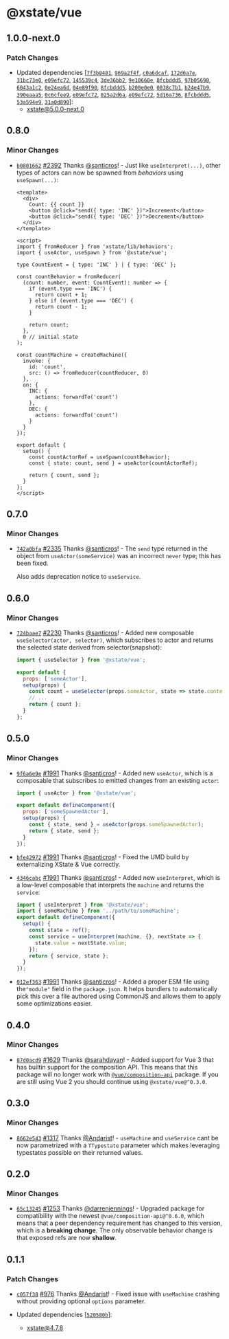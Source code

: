 # @xstate/vue

## 1.0.0-next.0

### Patch Changes

- Updated dependencies [[`7f3b8481`](https://github.com/statelyai/xstate/commit/7f3b84816564d951b6b29afdd7075256f1f59501), [`969a2f4f`](https://github.com/statelyai/xstate/commit/969a2f4fc0bc9147b9a52da25306e5c13b97f159), [`c0a6dcaf`](https://github.com/statelyai/xstate/commit/c0a6dcafa1a11a5ff1660b57e0728675f155c292), [`172d6a7e`](https://github.com/statelyai/xstate/commit/172d6a7e1e4ab0fa73485f76c52675be8a1f3362), [`31bc73e0`](https://github.com/statelyai/xstate/commit/31bc73e05692f29301f5bb5cb4b87b90773e0ef2), [`e09efc72`](https://github.com/statelyai/xstate/commit/e09efc720f05246b692d0fdf17cf5d8ac0344ee6), [`145539c4`](https://github.com/statelyai/xstate/commit/145539c4cfe1bde5aac247792622428e44342dd6), [`3de36bb2`](https://github.com/statelyai/xstate/commit/3de36bb24e8f59f54d571bf587407b1b6a9856e0), [`9e10660e`](https://github.com/statelyai/xstate/commit/9e10660ec2f1e89cbb09a1094edb4f6b8a273a99), [`8fcbddd5`](https://github.com/statelyai/xstate/commit/8fcbddd51d66716ab1d326d934566a7664a4e175), [`97b05690`](https://github.com/statelyai/xstate/commit/97b05690cd8b30824eb176c813a145d3ef0d2a78), [`6043a1c2`](https://github.com/statelyai/xstate/commit/6043a1c28d21ff8cbabc420a6817a02a1a54fcc8), [`0e24ea6d`](https://github.com/statelyai/xstate/commit/0e24ea6d62a5c1a8b7e365f2252dc930d94997c4), [`04e89f90`](https://github.com/statelyai/xstate/commit/04e89f90f97fe25a45b5908c45f25a513f0fd70f), [`8fcbddd5`](https://github.com/statelyai/xstate/commit/8fcbddd51d66716ab1d326d934566a7664a4e175), [`b200e0e0`](https://github.com/statelyai/xstate/commit/b200e0e0b7123797086080b75abdfcf2fce45253), [`0038c7b1`](https://github.com/statelyai/xstate/commit/0038c7b1e2050fe7262849aab8fdff4a7ce7cf92), [`b24e47b9`](https://github.com/statelyai/xstate/commit/b24e47b9e7a59a5b0527d4386cea3af16c84ca7a), [`390eaaa5`](https://github.com/statelyai/xstate/commit/390eaaa523cb0dd243e39c6300e671606c1e45fc), [`0c6cfee9`](https://github.com/statelyai/xstate/commit/0c6cfee9a6d603aa1756e3a6d0f76d4da1486caf), [`e09efc72`](https://github.com/statelyai/xstate/commit/e09efc720f05246b692d0fdf17cf5d8ac0344ee6), [`025a2d6a`](https://github.com/statelyai/xstate/commit/025a2d6a295359a746bee6ffc2953ccc51a6aaad), [`e09efc72`](https://github.com/statelyai/xstate/commit/e09efc720f05246b692d0fdf17cf5d8ac0344ee6), [`5d16a736`](https://github.com/statelyai/xstate/commit/5d16a73651e97dd0228c5215cb2452a4d9951118), [`8fcbddd5`](https://github.com/statelyai/xstate/commit/8fcbddd51d66716ab1d326d934566a7664a4e175), [`53a594e9`](https://github.com/statelyai/xstate/commit/53a594e9a1b49ccb1121048a5784676f83950024), [`31a0d890`](https://github.com/statelyai/xstate/commit/31a0d890f55d8f0b06772c9fd510b18302b76ebb)]:
  - xstate@5.0.0-next.0

## 0.8.0

### Minor Changes

- [`b0801662`](https://github.com/statelyai/xstate/commit/b0801662de5df0217c6105650603a1f697b830c8) [#2392](https://github.com/statelyai/xstate/pull/2392) Thanks [@santicros](https://github.com/santicros)! - Just like `useInterpret(...)`, other types of actors can now be spawned from _behaviors_ using `useSpawn(...)`:

  ```vue
  <template>
    <div>
      Count: {{ count }}
      <button @click="send({ type: 'INC' })">Increment</button>
      <button @click="send({ type: 'DEC' })">Decrement</button>
    </div>
  </template>

  <script>
  import { fromReducer } from 'xstate/lib/behaviors';
  import { useActor, useSpawn } from '@xstate/vue';

  type CountEvent = { type: 'INC' } | { type: 'DEC' };

  const countBehavior = fromReducer(
    (count: number, event: CountEvent): number => {
      if (event.type === 'INC') {
        return count + 1;
      } else if (event.type === 'DEC') {
        return count - 1;
      }

      return count;
    },
    0 // initial state
  );

  const countMachine = createMachine({
    invoke: {
      id: 'count',
      src: () => fromReducer(countReducer, 0)
    },
    on: {
      INC: {
        actions: forwardTo('count')
      },
      DEC: {
        actions: forwardTo('count')
      }
    }
  });

  export default {
    setup() {
      const countActorRef = useSpawn(countBehavior);
      const { state: count, send } = useActor(countActorRef);

      return { count, send };
    }
  };
  </script>
  ```

## 0.7.0

### Minor Changes

- [`742a0bfa`](https://github.com/davidkpiano/xstate/commit/742a0bfa970c94957bf21904fc84b8031369e316) [#2335](https://github.com/davidkpiano/xstate/pull/2335) Thanks [@santicros](https://github.com/santicros)! - The `send` type returned in the object from `useActor(someService)` was an incorrect `never` type; this has been fixed.

  Also adds deprecation notice to `useService`.

## 0.6.0

### Minor Changes

- [`724baae7`](https://github.com/davidkpiano/xstate/commit/724baae76409a3dc6a5b03c47769918d600f478f) [#2230](https://github.com/davidkpiano/xstate/pull/2230) Thanks [@santicros](https://github.com/santicros)! - Added new composable `useSelector(actor, selector)`, which subscribes to actor and returns the selected state derived from selector(snapshot):

  ```js
  import { useSelector } from '@xstate/vue';

  export default {
    props: ['someActor'],
    setup(props) {
      const count = useSelector(props.someActor, state => state.context.count);
      // ...
      return { count };
    }
  };
  ```

## 0.5.0

### Minor Changes

- [`9f6a6e9e`](https://github.com/davidkpiano/xstate/commit/9f6a6e9ea8fdcbdffe0742343eb9c28da1aadb7f) [#1991](https://github.com/davidkpiano/xstate/pull/1991) Thanks [@santicros](https://github.com/santicros)! - Added new `useActor`, which is a composable that subscribes to emitted changes from an existing `actor`:

  ```js
  import { useActor } from '@xstate/vue';

  export default defineComponent({
    props: ['someSpawnedActor'],
    setup(props) {
      const { state, send } = useActor(props.someSpawnedActor);
      return { state, send };
    }
  });
  ```

* [`bfe42972`](https://github.com/davidkpiano/xstate/commit/bfe42972cf624b990a280244e12e5976e5bd3048) [#1991](https://github.com/davidkpiano/xstate/pull/1991) Thanks [@santicros](https://github.com/santicros)! - Fixed the UMD build by externalizing XState & Vue correctly.

- [`4346cabc`](https://github.com/davidkpiano/xstate/commit/4346cabc42963211b471f214056db4d4f7e85539) [#1991](https://github.com/davidkpiano/xstate/pull/1991) Thanks [@santicros](https://github.com/santicros)! - Added new `useInterpret`, which is a low-level composable that interprets the `machine` and returns the `service`:

  ```js
  import { useInterpret } from '@xstate/vue';
  import { someMachine } from '../path/to/someMachine';
  export default defineComponent({
    setup() {
      const state = ref();
      const service = useInterpret(machine, {}, nextState => {
        state.value = nextState.value;
      });
      return { service, state };
    }
  });
  ```

* [`012ef363`](https://github.com/davidkpiano/xstate/commit/012ef3635cc06d8e5199cb85326b4b372714ca89) [#1991](https://github.com/davidkpiano/xstate/pull/1991) Thanks [@santicros](https://github.com/santicros)! - Added a proper ESM file using the`"module"` field in the `package.json`. It helps bundlers to automatically pick this over a file authored using CommonJS and allows them to apply some optimizations easier.

## 0.4.0

### Minor Changes

- [`87d0acd9`](https://github.com/davidkpiano/xstate/commit/87d0acd9e9530079829ad30228558b18b77ea4a2) [#1629](https://github.com/davidkpiano/xstate/pull/1629) Thanks [@sarahdayan](https://github.com/sarahdayan)! - Added support for Vue 3 that has builtin support for the composition API. This means that this package will no longer work with [`@vue/composition-api`](https://github.com/vuejs/composition-api) package. If you are still using Vue 2 you should continue using `@xstate/vue@^0.3.0`.

## 0.3.0

### Minor Changes

- [`8662e543`](https://github.com/davidkpiano/xstate/commit/8662e543393de7e2f8a6d92ff847043781d10f4d) [#1317](https://github.com/davidkpiano/xstate/pull/1317) Thanks [@Andarist](https://github.com/Andarist)! - `useMachine` and `useService` cant be now parametrized with a `TTypestate` parameter which makes leveraging typestates possible on their returned values.

## 0.2.0

### Minor Changes

- [`65c13245`](https://github.com/davidkpiano/xstate/commit/65c132458cdc73b242f9c0b22e61ba9ba7780509) [#1253](https://github.com/davidkpiano/xstate/pull/1253) Thanks [@darrenjennings](https://github.com/darrenjennings)! - Upgraded package for compatibility with the newest `@vue/composition-api@^0.6.0`, which means that a peer dependency requirement has changed to this version, which is a **breaking change**. The only observable behavior change is that exposed refs are now **shallow**.

## 0.1.1

### Patch Changes

- [`c057f38`](https://github.com/davidkpiano/xstate/commit/c057f38aa20d06501fd7e5893eef0d6688e547eb) [#976](https://github.com/davidkpiano/xstate/pull/976) Thanks [@Andarist](https://github.com/Andarist)! - Fixed issue with `useMachine` crashing without providing optional `options` parameter.

- Updated dependencies [[`520580b`](https://github.com/davidkpiano/xstate/commit/520580b4af597f7c83c329757ae972278c2d4494)]:
  - xstate@4.7.8

